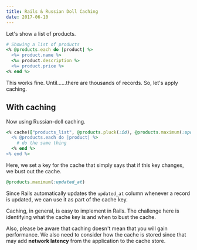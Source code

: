 ```yaml
---
title: Rails & Russian Doll Caching
date: 2017-06-10
---
```


Let's show a list of products.

```ruby
# Showing a list of products
<% @products.each do |product| %>
  <%= product.name %>
  <%= product.description %>
  <%= product.price %>
<% end %>
```

This works fine. Until......there are thousands of records. So, let's apply caching.

## With caching

Now using Russian-doll caching.

```ruby
<% cache(["products_list", @products.pluck(:id), @products.maximum(:updated_at)]) do %>
  <% @products.each do |product| %>
    # do the same thing
  <% end %>
<% end %>
```

Here, we set a key for the cache that simply says that if this key changes, we
bust out the cache.

```ruby
@products.maximum(:updated_at)
```

Since Rails automatically updates the `updated_at` column whenever a record is
updated, we can use it as part of the cache key.

Caching, in general, is easy to implement in Rails. The challenge here is
identifying what the cache key is and when to bust the cache.

Also, please be aware that caching doesn't mean that you will gain performance.
We also need to consider how the cache is stored since that may add **network
latency** from the application to the cache store.


